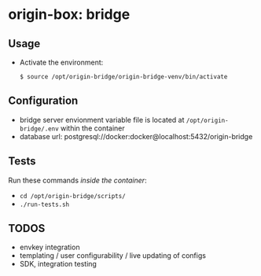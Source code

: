 # origin-box: bridge

## Usage

- Activate the environment:

  `$ source /opt/origin-bridge/origin-bridge-venv/bin/activate`

## Configuration
- bridge server envionment variable file is located at `/opt/origin-bridge/.env` within the container
- database url: postgresql://docker:docker@localhost:5432/origin-bridge

## Tests

Run these commands *inside the container*:
- `cd /opt/origin-bridge/scripts/`
- `./run-tests.sh`

## TODOS
- envkey integration
- templating / user configurability / live updating of configs
- SDK, integration testing
